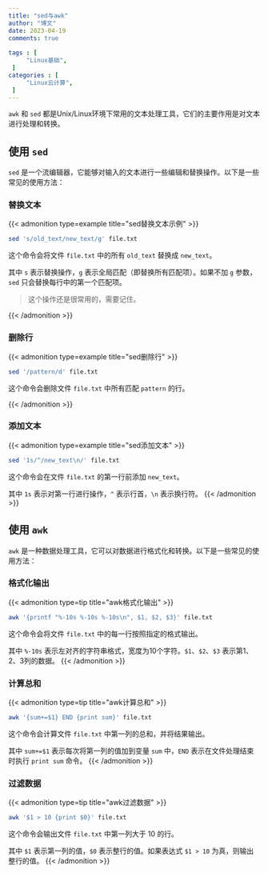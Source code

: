 ```yaml
---
title: "sed与awk"                         
author: "博文"   
date: 2023-04-19          
comments: true 
 
tags : [                                    
     "Linux基础",
 ]
categories : [                              
     "Linux云计算",
 ]
---
```


`awk` 和 `sed` 都是Unix/Linux环境下常用的文本处理工具，它们的主要作用是对文本进行处理和转换。

使用 `sed`
--------

`sed` 是一个流编辑器，它能够对输入的文本进行一些编辑和替换操作。以下是一些常见的使用方法：

### 替换文本

{{< admonition type=example  title="sed替换文本示例"  >}} 
```bash
sed 's/old_text/new_text/g' file.txt
```

这个命令会将文件 `file.txt` 中的所有 `old_text` 替换成 `new_text`。

其中 `s` 表示替换操作，`g` 表示全局匹配（即替换所有匹配项）。如果不加 `g` 参数，`sed` 只会替换每行中的第一个匹配项。

> 这个操作还是很常用的，需要记住。

{{< /admonition >}}

### 删除行

{{< admonition type=example  title="sed删除行"  >}} 

```bash
sed '/pattern/d' file.txt
```

这个命令会删除文件 `file.txt` 中所有匹配 `pattern` 的行。

{{< /admonition >}}

### 添加文本
{{< admonition type=example  title="sed添加文本"  >}} 

```bash
sed '1s/^/new_text\n/' file.txt
```

这个命令会在文件 `file.txt` 的第一行前添加 `new_text`。

其中 `1s` 表示对第一行进行操作，`^` 表示行首，`\n` 表示换行符。
{{< /admonition >}}

使用 `awk`
--------

`awk` 是一种数据处理工具，它可以对数据进行格式化和转换。以下是一些常见的使用方法：

### 格式化输出
{{< admonition type=tip  title="awk格式化输出"  >}} 

```bash
awk '{printf "%-10s %-10s %-10s\n", $1, $2, $3}' file.txt
```

这个命令会将文件 `file.txt` 中的每一行按照指定的格式输出。

其中 `%-10s` 表示左对齐的字符串格式，宽度为10个字符。`$1`、`$2`、`$3` 表示第1、2、3列的数据。
{{< /admonition >}}

### 计算总和

{{< admonition type=tip  title="awk计算总和"  >}} 
```bash
awk '{sum+=$1} END {print sum}' file.txt
```

这个命令会计算文件 `file.txt` 中第一列的总和，并将结果输出。

其中 `sum+=$1` 表示每次将第一列的值加到变量 `sum` 中，`END` 表示在文件处理结束时执行 `print sum` 命令。
{{< /admonition >}}

### 过滤数据

{{< admonition type=tip  title="awk过滤数据"  >}} 
```bash
awk '$1 > 10 {print $0}' file.txt
```

这个命令会输出文件 `file.txt` 中第一列大于 10 的行。

其中 `$1` 表示第一列的值，`$0` 表示整行的值。如果表达式 `$1 > 10` 为真，则输出整行的值。
{{< /admonition >}}
